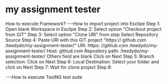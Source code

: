 # my assignment tester
How to execute Framework?
---How to import project into Esclipe
Step 1: Open blank Workspace in Esclipe
Step 2: Select option "Checkout project from GIT"
Step 3: Select option "Clone URI" from step Select Repository Source
Step 4: Paste URI with this GIT project "https:// github.com /teedydo/my-assignment-tester/"
        URI: https: //github.com /teedydo/my-assignment-tester/
        Host: githud.com
        Repository path: /teedydo/my-assignment-tester/
        Others field are blank
        Click on Next
Step 5: Branch selection: Click on Next
Step 6: Local Destination: Select your folder and click on Next
Step 7: Wait for clone project
Step 8: 

---How to execute TestNG test suite

